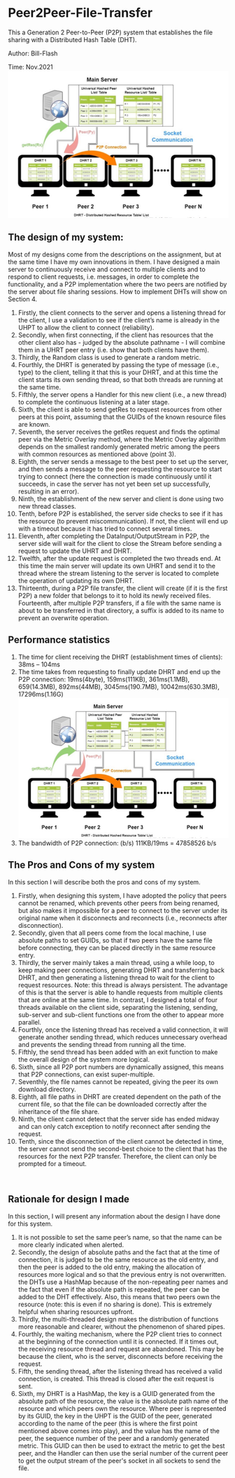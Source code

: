 # Peer2Peer-File-Transfer
This a Generation 2 Peer-to-Peer (P2P) system that establishes the file sharing with a Distributed Hash Table (DHT).

Author: Bill-Flash

Time: Nov.2021
![](./pic.jpg)
## The design of my system:
Most of my designs come from the descriptions on the assignment, but at the same time I have my own innovations in them. I have designed a main server to continuously receive and connect to multiple clients and to respond to client requests, i.e. messages, in order to complete the functionality, and a P2P implementation where the two peers are notified by the server about file sharing sessions. How to implement DHTs will show on Section 4. 
1. Firstly, the client connects to the server and opens a listening thread for the client, I use a validation to see if the client’s name is already in the UHPT to allow the client to connect (reliability). 
2. Secondly, when first connecting, if the client has resources that the other client also has - judged by the absolute pathname - I will combine them in a UHRT peer entry (i.e. show that both clients have them). 
3. Thirdly, the Random class is used to generate a random metric. 
4. Fourthly, the DHRT is generated by passing the type of message (i.e., type) to the client, telling it that this is your DHRT, and at this time the client starts its own sending thread, so that both threads are running at the same time.
5. Fifthly, the server opens a Handler for this new client (i.e., a new thread) to complete the continuous listening at a later stage.
6. Sixth, the client is able to send getRes to request resources from other peers at this point, assuming that the GUIDs of the known resource files are known.
7. Seventh, the server receives the getRes request and finds the optimal peer via the Metric Overlay method, where the Metric Overlay algorithm depends on the smallest randomly generated metric among the peers with common resources as mentioned above (point 3).
8. Eighth, the server sends a message to the best peer to set up the server, and then sends a message to the peer requesting the resource to start trying to connect (here the connection is made continuously until it succeeds, in case the server has not yet been set up successfully, resulting in an error).
9. Ninth, the establishment of the new server and client is done using two new thread classes.
10. Tenth, before P2P is established, the server side checks to see if it has the resource (to prevent miscommunication). If not, the client will end up with a timeout because it has tried to connect several times.
11. Eleventh, after completing the DataInput/OutputStream in P2P, the server side will wait for the client to close the Stream before sending a request to update the UHRT and DHRT.
12. Twelfth, after the update request is completed the two threads end. At this time the main server will update its own UHRT and send it to the thread where the stream listening to the server is located to complete the operation of updating its own DHRT.
13. Thirteenth, during a P2P file transfer, the client will create (if it is the first P2P) a new folder that belongs to it to hold its newly received files. Fourteenth, after multiple P2P transfers, if a file with the same name is about to be transferred in that directory, a suffix is added to its name to prevent an overwrite operation.


## Performance statistics
1.	The time for client receiving the DHRT (establishment times of clients): 38ms – 104ms
2.	The time takes from requesting to finally update DHRT and end up the P2P connection: 19ms(4byte), 159ms(111KB), 361ms(1.1MB), 659(14.3MB), 892ms(44MB), 3045ms(190.7MB), 10042ms(630.3MB), 17296ms(1.16G)
![performance](./pic.jpg)
3.	The bandwidth of P2P connection: (b/s)
111KB/19ms = 47858526 b/s
 
## The Pros and Cons of my system
In this section I will describe both the pros and cons of my system. 
1. Firstly, when designing this system, I have adopted the policy that peers cannot be renamed, which prevents other peers from being renamed, but also makes it impossible for a peer to connect to the server under its original name when it disconnects and reconnects (i.e., reconnects after disconnection).
2. Secondly, given that all peers come from the local machine, I use absolute paths to set GUIDs, so that if two peers have the same file before connecting, they can be placed directly in the same resource entry.
3. Thirdly, the server mainly takes a main thread, using a while loop, to keep making peer connections, generating DHRT and transferring back DHRT, and then generating a listening thread to wait for the client to request resources. Note: this thread is always persistent. The advantage of this is that the server is able to handle requests from multiple clients that are online at the same time. In contrast, I designed a total of four threads available on the client side, separating the listening, sending, sub-server and sub-client functions one from the other to appear more parallel.
4. Fourthly, once the listening thread has received a valid connection, it will generate another sending thread, which reduces unnecessary overhead and prevents the sending thread from running all the time.
5. Fifthly, the send thread has been added with an exit function to make the overall design of the system more logical.
6. Sixth, since all P2P port numbers are dynamically assigned, this means that P2P connections, can exist super-multiple.
7. Seventhly, the file names cannot be repeated, giving the peer its own download directory.
8. Eighth, all file paths in DHRT are created dependent on the path of the current file, so that the file can be downloaded correctly after the inheritance of the file share.
9. Ninth, the client cannot detect that the server side has ended midway and can only catch exception to notify reconnect after sending the request.
10. Tenth, since the disconnection of the client cannot be detected in time, the server cannot send the second-best choice to the client that has the resources for the next P2P transfer. Therefore, the client can only be prompted for a timeout.

 
## Rationale for design I made
In this section, I will present any information about the design I have done for this system. 

1. It is not possible to set the same peer’s name, so that the name can be more clearly indicated when alerted.
2. Secondly, the design of absolute paths and the fact that at the time of connection, it is judged to be the same resource as the old entry, and then the peer is added to the old entry, making the allocation of resources more logical and so that the previous entry is not overwritten. the DHTs use a HashMap because of the non-repeating peer names and the fact that even if the absolute path is repeated, the peer can be added to the DHT effectively. Also, this means that two peers own the resource (note: this is even if no sharing is done). This is extremely helpful when sharing resources upfront.
3. Thirdly, the multi-threaded design makes the distribution of functions more reasonable and clearer, without the phenomenon of shared pipes.
4. Fourthly, the waiting mechanism, where the P2P client tries to connect at the beginning of the connection until it is connected. If it times out, the receiving resource thread and request are abandoned. This may be because the client, who is the server, disconnects before receiving the request.
5. Fifth, the sending thread, after the listening thread has received a valid connection, is created. This thread is closed after the exit request is sent.
6. Sixth, my DHRT is a HashMap, the key is a GUID generated from the absolute path of the resource, the value is the absolute path name of the resource and which peers own the resource. Where peer is represented by its GUID, the key in the UHPT is the GUID of the peer, generated according to the name of the peer (this is where the first point mentioned above comes into play), and the value has the name of the peer, the sequence number of the peer and a randomly generated metric. This GUID can then be used to extract the metric to get the best peer, and the Handler can then use the serial number of the current peer to get the output stream of the peer's socket in all sockets to send the file.


